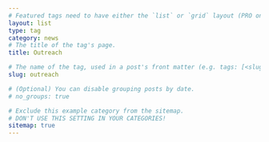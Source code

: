 ```yaml
---
# Featured tags need to have either the `list` or `grid` layout (PRO only).
layout: list
type: tag
category: news
# The title of the tag's page.
title: Outreach

# The name of the tag, used in a post's front matter (e.g. tags: [<slug>]).
slug: outreach

# (Optional) You can disable grouping posts by date.
# no_groups: true

# Exclude this example category from the sitemap.
# DON'T USE THIS SETTING IN YOUR CATEGORIES!
sitemap: true
---
```

